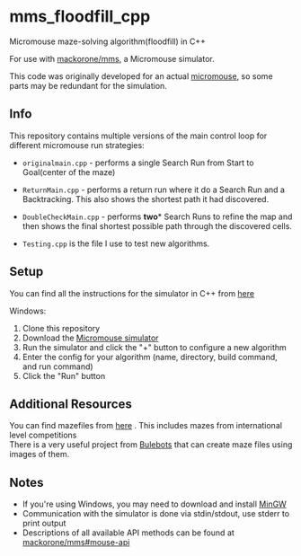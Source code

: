 # mms_floodfill_cpp
Micromouse maze-solving algorithm(floodfill) in C++

For use with [mackorone/mms](https://github.com/mackorone/mms), a Micromouse simulator.

This code was originally developed for an actual [micromouse](https://github.com/NadeeshaNJ/MicroMouse), so some parts may be redundant for the simulation.
## Info
This repository contains multiple versions of the main control loop for different micromouse run strategies:  
- `originalmain.cpp` - performs a single Search Run from Start to Goal(center of the maze)<br/>
* `ReturnMain.cpp` - performs a return run where it do a Search Run and a Backtracking. This also shows the shortest path it had discovered.<br/>
+ `DoubleCheckMain.cpp` - performs **two*** Search Runs to refine the map and then shows the final shortest possible path through the discovered cells.<br/>
- `Testing.cpp` is the file I use to test new algorithms.<br/>

## Setup

You can find all the instructions for the simulator in C++ from [here](https://github.com/mackorone/mms-cpp)   

Windows:

1. Clone this repository
2. Download the [Micromouse simulator](https://github.com/mackorone/mms#download)
3. Run the simulator and click the "+" button to configure a new algorithm
4. Enter the config for your algorithm (name, directory, build command, and run command)
5. Click the "Run" button

## Additional Resources

You can find mazefiles from [here](https://github.com/micromouseonline/mazefiles) . This includes mazes from international level competitions<br/>
There is a very useful project from [Bulebots](https://github.com/Bulebots/ommr) that can create maze files using images of them.

## Notes

- If you're using Windows, you may need to download and install [MinGW](http://mingw.org/wiki/Getting_Started)
- Communication with the simulator is done via stdin/stdout, use stderr to print output
- Descriptions of all available API methods can be found at [mackorone/mms#mouse-api](https://github.com/mackorone/mms#mouse-api)
